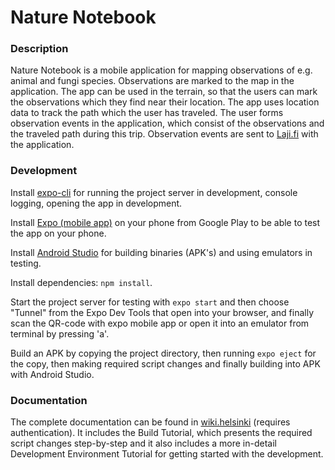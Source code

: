 # Nature Notebook

### Description

Nature Notebook is a mobile application for mapping observations of e.g. animal and fungi species. Observations are marked to the map in the application. The app can be used in the terrain, so that the
users can mark the observations which they find near their location. The app uses location data to track the path which the user has traveled. The user forms observation events in the application, which
consist of the observations and the traveled path during this trip. Observation events are sent to [Laji.fi](https://laji.fi/) with the application.

### Development

Install [expo-cli](https://docs.expo.dev/workflow/expo-cli/) for running the project server in development, console logging, opening the app in development.

Install [Expo (mobile app)](https://play.google.com/store/apps/details?id=host.exp.exponent&hl=en&gl=US) on your phone from Google Play to be able to test the app on your phone.

Install [Android Studio](https://developer.android.com/studio/install) for building binaries (APK's) and using emulators in testing.

Install dependencies: `npm install`.

Start the project server for testing with `expo start` and then choose "Tunnel" from the Expo Dev Tools that open into your browser, and finally scan the QR-code with expo mobile app or open it into an
emulator from terminal by pressing 'a'.

Build an APK by copying the project directory, then running `expo eject` for the copy, then making required script changes and finally building into APK with Android Studio.

### Documentation

The complete documentation can be found in [wiki.helsinki](https://wiki.helsinki.fi/display/luomusict/Mobile+observation+app) (requires authentication). It includes the Build Tutorial, which presents the
required script changes step-by-step and it also includes a more in-detail Development Environment Tutorial for getting started with the development.